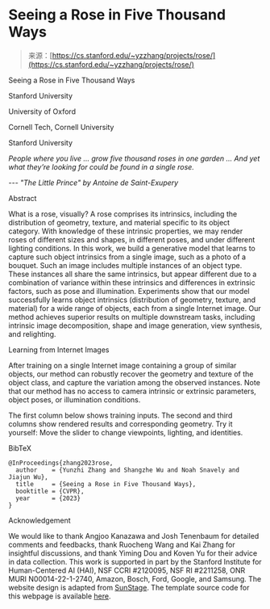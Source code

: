 <!--yml
category: 未分类
date: 2024-05-27 14:51:12
-->

# Seeing a Rose in Five Thousand Ways

> 来源：[https://cs.stanford.edu/~yzzhang/projects/rose/](https://cs.stanford.edu/~yzzhang/projects/rose/)

<main class="main">

Seeing a Rose in Five Thousand Ways

Stanford University

University of Oxford

Cornell Tech, Cornell University

Stanford University

*People where you live ... grow five thousand roses in one garden ... And yet what they’re looking for could be found in a single rose.*

*--- "The Little Prince" by Antoine de Saint-Exupery*

Abstract

What is a rose, visually? A rose comprises its intrinsics, including the distribution of geometry, texture, and material specific to its object category. With knowledge of these intrinsic properties, we may render roses of different sizes and shapes, in different poses, and under different lighting conditions. In this work, we build a generative model that learns to capture such object intrinsics from a single image, such as a photo of a bouquet. Such an image includes multiple instances of an object type. These instances all share the same intrinsics, but appear different due to a combination of variance within these intrinsics and differences in extrinsic factors, such as pose and illumination. Experiments show that our model successfully learns object intrinsics (distribution of geometry, texture, and material) for a wide range of objects, each from a single Internet image. Our method achieves superior results on multiple downstream tasks, including intrinsic image decomposition, shape and image generation, view synthesis, and relighting.

Learning from Internet Images

After training on a single Internet image containing a group of similar objects, our method can robustly recover the geometry and texture of the object class, and capture the variation among the observed instances. Note that our method has no access to camera intrinsic or extrinsic parameters, object poses, or illumination conditions.

The first column below shows training inputs. The second and third columns show rendered results and corresponding geometry.
Try it yourself: Move the slider to change viewpoints, lighting, and identities.

BibTeX

```
@InProceedings{zhang2023rose,
  author    = {Yunzhi Zhang and Shangzhe Wu and Noah Snavely and Jiajun Wu},
  title     = {Seeing a Rose in Five Thousand Ways},
  booktitle = {CVPR},
  year      = {2023}
}
```

Acknowledgement

We would like to thank Angjoo Kanazawa and Josh Tenenbaum for detailed comments and feedbacks, thank Ruocheng Wang and Kai Zhang for insightful discussions, and thank Yiming Dou and Koven Yu for their advice in data collection. This work is supported in part by the Stanford Institute for Human-Centered AI (HAI), NSF CCRI #2120095, NSF RI #2211258, ONR MURI N00014-22-1-2740, Amazon, Bosch, Ford, Google, and Samsung.
The website design is adapted from [SunStage](https://grail.cs.washington.edu/projects/sunstage/). The template source code for this webpage is available [here](https://github.com/zzyunzhi/template).

</main>